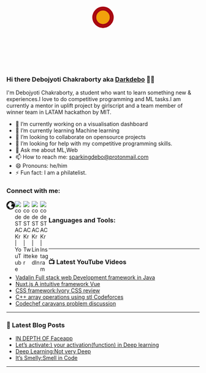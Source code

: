 <svg id="SVG-Circus-3726109c-6661-a745-fe43-09fa7fbb165c" version="1.1" xmlns="http://www.w3.org/2000/svg" xmlns:xlink="http://www.w3.org/1999/xlink" viewBox="0 0 100 100" preserveAspectRatio="xMidYMid meet"><circle id="actor_3" cx="50" cy="75" r="5" opacity="1" fill="rgba(242,162,12,1)" fill-opacity="1" stroke="rgba(166,3,17,1)" stroke-width="1" stroke-opacity="1" stroke-dasharray=""></circle><circle id="actor_2" cx="50" cy="75" r="5" opacity="1" fill="rgba(242,162,12,1)" fill-opacity="1" stroke="rgba(166,3,17,1)" stroke-width="1" stroke-opacity="1" stroke-dasharray=""></circle><circle id="actor_1" cx="50" cy="75" r="4" opacity="1" fill="rgba(242,162,12,1)" fill-opacity="1" stroke="rgba(166,3,17,1)" stroke-width="1" stroke-opacity="1" stroke-dasharray=""></circle><script type="text/ecmascript"><![CDATA[(function(){var actors={};actors.actor_1={node:document.getElementById("SVG-Circus-3726109c-6661-a745-fe43-09fa7fbb165c").getElementById("actor_1"),type:"circle",cx:50,cy:75,dx:8,dy:29,opacity:1};actors.actor_2={node:document.getElementById("SVG-Circus-3726109c-6661-a745-fe43-09fa7fbb165c").getElementById("actor_2"),type:"circle",cx:50,cy:75,dx:10,dy:29,opacity:1};actors.actor_3={node:document.getElementById("SVG-Circus-3726109c-6661-a745-fe43-09fa7fbb165c").getElementById("actor_3"),type:"circle",cx:50,cy:75,dx:10,dy:29,opacity:1};var tricks={};tricks.trick_1=(function(_,t){t=(function(n){return.5>n?2*n*n:-1+(4-2*n)*n})(t)%1,t=t*4%1,t=0>t?1+t:t;var a=(_.node,-25*Math.cos(-90*Math.PI/180)),i=25*Math.sin(-90*Math.PI/180);a+=25*Math.cos((-90-360*t*1)*Math.PI/180),i-=25*Math.sin((-90-360*t*1)*Math.PI/180),_._tMatrix[4]+=a,_._tMatrix[5]+=i});tricks.trick_2=(function(t,i){i=(function(n){return.5>n?2*n*n:-1+(4-2*n)*n})(i)%1,i=0>i?1+i:i;var _=t.node;0.1>=i?_.setAttribute("opacity",i*(t.opacity/0.1)):i>=0.9?_.setAttribute("opacity",t.opacity-(i-0.9)*(t.opacity/(1-0.9))):_.setAttribute("opacity",t.opacity)});var scenarios={};scenarios.scenario_1={actors: ["actor_1","actor_2","actor_3"],tricks: [{trick: "trick_1",start:0,end:1},{trick: "trick_2",start:0,end:1}],startAfter:0,duration:6000,actorDelay:300,repeat:0,repeatDelay:1000};var _reqAnimFrame=window.requestAnimationFrame||window.mozRequestAnimationFrame||window.webkitRequestAnimationFrame||window.oRequestAnimationFrame,fnTick=function(t){var r,a,i,e,n,o,s,c,m,f,d,k,w;for(c in actors)actors[c]._tMatrix=[1,0,0,1,0,0];for(s in scenarios)for(o=scenarios[s],m=t-o.startAfter,r=0,a=o.actors.length;a>r;r++){if(i=actors[o.actors[r]],i&&i.node&&i._tMatrix)for(f=0,m>=0&&(d=o.duration+o.repeatDelay,o.repeat>0&&m>d*o.repeat&&(f=1),f+=m%d/o.duration),e=0,n=o.tricks.length;n>e;e++)k=o.tricks[e],w=(f-k.start)*(1/(k.end-k.start)),tricks[k.trick]&&tricks[k.trick](i,Math.max(0,Math.min(1,w)));m-=o.actorDelay}for(c in actors)i=actors[c],i&&i.node&&i._tMatrix&&i.node.setAttribute("transform","matrix("+i._tMatrix.join()+")");_reqAnimFrame(fnTick)};_reqAnimFrame(fnTick);})()]]></script></svg>

### Hi there Debojyoti Chakraborty aka [Darkdebo][website] 👋👋

I'm Debojyoti Chakraborty, a student who want to learn something new & experiences.I love to do competitive programming
and ML tasks.I am currently a mentor in uplift project by girlscript and a team member of winner team in LATAM hackathon by MIT.


- 🔭 I’m currently working on a visualisation dashboard
- 🌱 I’m currently learning Machine learning
- 👯 I’m looking to collaborate on opensource projects
- 🤔 I’m looking for help with my competitive programming skills.
- 💬 Ask me about ML,Web
- 📫 How to reach me: sparkingdebo@protonmail.com
- 😄 Pronouns: he/him
- ⚡ Fun fact: I am a philatelist.

### Connect with me:

[<img align="left" alt="codeSTACKr.com" width="22px" src="https://raw.githubusercontent.com/iconic/open-iconic/master/svg/globe.svg" />][website]
[<img align="left" alt="codeSTACKr | YouTube" width="22px" src="https://cdn.jsdelivr.net/npm/simple-icons@v3/icons/youtube.svg" />][youtube]
[<img align="left" alt="codeSTACKr | Twitter" width="22px" src="https://cdn.jsdelivr.net/npm/simple-icons@v3/icons/twitter.svg" />][twitter]
[<img align="left" alt="codeSTACKr | LinkedIn" width="22px" src="https://cdn.jsdelivr.net/npm/simple-icons@v3/icons/linkedin.svg" />][linkedin]
[<img align="left" alt="codeSTACKr | Instagram" width="22px" src="https://cdn.jsdelivr.net/npm/simple-icons@v3/icons/instagram.svg" />][instagram]

<br />

### Languages and Tools:


<br />
<br />

---

### 📺 Latest YouTube Videos
<!-- YOUTUBE:START -->
- [Vadalin Full stack web Development framework in Java](https://www.youtube.com/watch?v=OYmAmih2Dog)
- [Nuxt.js A intuitive framework Vue](https://www.youtube.com/watch?v=JpVGcWTPyFk)
- [CSS framework:Ivory CSS review](https://www.youtube.com/watch?v=ShpgCmTbLnM)
- [C++ array operations using stl Codeforces](https://www.youtube.com/watch?v=IM-mfFmwiYE)
- [Codechef caravans problem discussion](https://www.youtube.com/watch?v=UXIEeYRTP5Q)
<!-- YOUTUBE:END -->

---

### 📕 Latest Blog Posts
<!-- BLOG-POST-LIST:START -->
- [IN DEPTH OF Faceapp](https://medium.com/analytics-vidhya/in-depth-of-faceapp-a08be9fe86f6?source=rss-1e843088d95b------2)
- [Let’s activate:) your activation(function) in Deep learning](https://medium.com/analytics-vidhya/lets-activate-your-activation-function-in-deep-learning-c6f715bcbe57?source=rss-1e843088d95b------2)
- [Deep Learning:Not very Deep](https://medium.com/analytics-vidhya/deep-learning-not-very-deep-73bb5d5ebdca?source=rss-1e843088d95b------2)
- [It’s Smelly:Smell in Code](https://medium.com/@debomastet335/its-smelly-smell-in-code-40bbc01444c6?source=rss-1e843088d95b------2)
<!-- BLOG-POST-LIST:END -->

---


[website]: https://myexpindark.me
[twitter]: https://twitter.com/sparkindebo
[youtube]: https://www.youtube.com/channel/UCd_n5m7qZakBtDXY77oBk5Q
[instagram]: https://instagram.com/darkdebo
[linkedin]: https://www.linkedin.com/in/debojyoti-chakraborty-91b111151/


